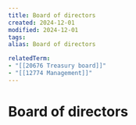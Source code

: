 ```yaml
---
title: Board of directors
created: 2024-12-01
modified: 2024-12-01
tags: 
alias: Board of directors

relatedTerm:
- "[[20676 Treasury board]]"
- "[[12774 Management]]"
---
```

# Board of directors
